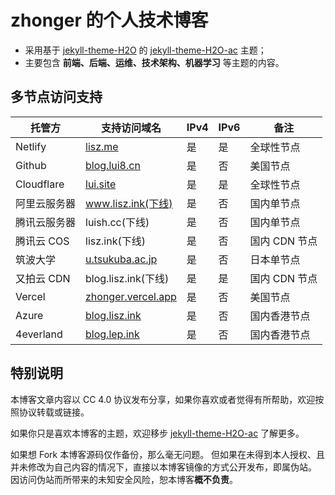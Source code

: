 # zhonger 的个人技术博客

- 采用基于 [jekyll-theme-H2O](https://github.com/kaeyleo/jekyll-theme-H2O) 的 [jekyll-theme-H2O-ac](https://github.com/zhonger/jekyll-theme-H2O-ac) 主题；
- 主要包含 **前端、后端、运维、技术架构、机器学习** 等主题的内容。

## 多节点访问支持

| 托管方 | 支持访问域名 | IPv4 | IPv6 | 备注 |
| ------------- | ------------- | ------------- | ------------- | ------------- |
| Netlify | [lisz.me](https://lisz.me) | 是 | 是 | 全球性节点 |
| Github | [blog.lui8.cn](https://blog.lui8.cn) | 是 | 否 | 美国节点 |
| Cloudflare| [lui.site](https://lui.site) | 是 | 是 | 全球性节点 |
| 阿里云服务器 | www.lisz.ink(下线) | 是 | 否 | 国内单节点 |
| 腾讯云服务器 | luish.cc(下线) | 是 | 否 | 国内单节点 |
| 腾讯云 COS | lisz.ink(下线) | 是 | 否 | 国内 CDN 节点 |
| 筑波大学 | [u.tsukuba.ac.jp](https://www.u.tsukuba.ac.jp/~s2036012/) | 是 | 否 | 日本单节点 |
| 又拍云 CDN | blog.lisz.ink(下线) | 是 | 是 | 国内 CDN 节点 |
| Vercel | [zhonger.vercel.app](https://zhonger.vercel.app) | 是 | 否 | 美国节点 |
| Azure | [blog.lisz.ink](https://blog.lisz.ink) | 是 | 否 | 国内香港节点 |
| 4everland | [blog.lep.ink](https://blog.lep.ink) | 是 | 否 | 国内香港节点 |

## 特别说明

本博客文章内容以 CC 4.0 协议发布分享，如果你喜欢或者觉得有所帮助，欢迎按照协议转载或链接。

如果你只是喜欢本博客的主题，欢迎移步 [jekyll-theme-H2O-ac](https://github.com/zhonger/jekyll-theme-h2o-ac) 了解更多。

如果想 Fork 本博客源码仅作备份，那么毫无问题。
但如果在未得到本人授权、且并未修改为自己内容的情况下，直接以本博客镜像的方式公开发布，即属伪站。
因访问伪站而所带来的未知安全风险，恕本博客**概不负责**。
